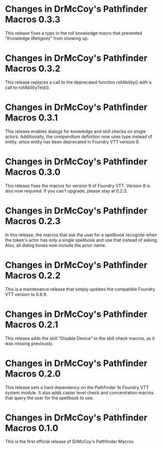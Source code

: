 Changes in DrMcCoy's Pathfinder Macros 0.3.3
============================================

This release fixes a typo in the roll knowledge macro that prevented
"Knowledge (Religion)" from showing up.


Changes in DrMcCoy's Pathfinder Macros 0.3.2
============================================

This release replaces a call to the deprecated function rollAbility() with
a call to rollAbilityTest().


Changes in DrMcCoy's Pathfinder Macros 0.3.1
============================================

This release enables dialogs for knowledge and skill checks on single actors.
Additionally, the compendium definition now uses type instead of entity, since
entity has been deprecated in Foundry VTT version 9.


Changes in DrMcCoy's Pathfinder Macros 0.3.0
============================================

This release fixes the macros for version 9 of Foundry VTT. Version 9 is also
now required. If you can't upgrade, please stay at 0.2.3.


Changes in DrMcCoy's Pathfinder Macros 0.2.3
============================================

In this release, the macros that ask the user for a spellbook recognite when
the token's actor has only a single spellbook and use that instead of asking.
Also, all dialog boxes now include the actor name.


Changes in DrMcCoy's Pathfinder Macros 0.2.2
============================================

This is a maintenance release that simply updates the compatible Foundry VTT
version to 0.8.9.


Changes in DrMcCoy's Pathfinder Macros 0.2.1
============================================

This release adds the skill "Disable Device" to the skill check macros, as it
was missing previously.


Changes in DrMcCoy's Pathfinder Macros 0.2.0
============================================

This release sets a hard dependency on the Pathfinder 1e Foundry VTT system
module. It also adds caster level check and concentration macros that query the
user for the spellbook to use.


Changes in DrMcCoy's Pathfinder Macros 0.1.0
============================================

This is the first official release of DrMcCoy's Pathfinder Macros.



